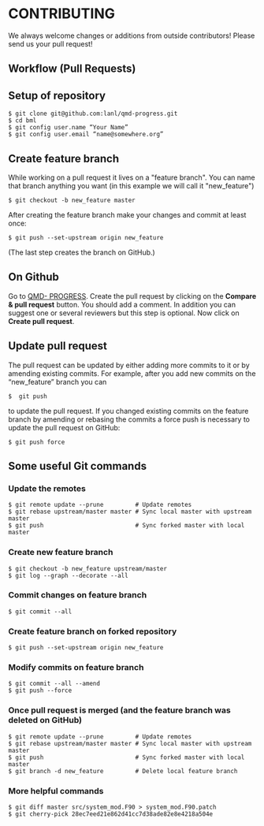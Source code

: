 # CONTRIBUTING

We always welcome changes or additions from outside contributors! Please send
us your pull request!

## Workflow (Pull Requests)

## Setup of repository

    $ git clone git@github.com:lanl/qmd-progress.git
    $ cd bml
    $ git config user.name “Your Name”
    $ git config user.email “name@somewhere.org”

## Create feature branch

While working on a pull request it lives on a "feature branch". You can name
that branch anything you want (in this example we will call it "new_feature")

    $ git checkout -b new_feature master

After creating the feature branch make your changes and commit at least once:

    $ git push --set-upstream origin new_feature

(The last step creates the branch on GitHub.)

## On Github

Go to [QMD- PROGRESS](https://github.com/lanl/qmd-progress). Create the pull
request by clicking on the **Compare & pull request** button. You should add a
comment. In addition you can suggest one or several reviewers but this step is
optional. Now click on **Create pull request**.

## Update pull request

The pull request can be updated by either adding more commits to it or by
amending existing commits. For example, after you add new commits on the
“new_feature” branch you can

    $  git push

to update the pull request. If you changed existing commits on the feature
branch by amending or rebasing the commits a force push is necessary to update
the pull request on GitHub:

    $ git push force

## Some useful Git commands

### Update the remotes

    $ git remote update --prune         # Update remotes
    $ git rebase upstream/master master # Sync local master with upstream master
    $ git push                          # Sync forked master with local master

### Create new feature branch

    $ git checkout -b new_feature upstream/master
    $ git log --graph --decorate --all

### Commit changes on feature branch

    $ git commit --all

### Create feature branch on forked repository

    $ git push --set-upstream origin new_feature

### Modify commits on feature branch

    $ git commit --all --amend
    $ git push --force

### Once pull request is merged (and the feature branch was deleted on GitHub)

    $ git remote update --prune         # Update remotes
    $ git rebase upstream/master master # Sync local master with upstream master
    $ git push                          # Sync forked master with local master
    $ git branch -d new_feature         # Delete local feature branch

### More helpful commands

    $ git diff master src/system_mod.F90 > system_mod.F90.patch
    $ git cherry-pick 28ec7eed21e862d41cc7d38ade82e8e4218a504e
